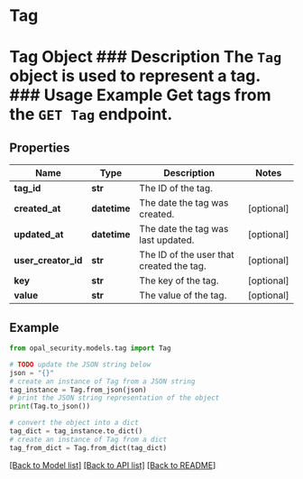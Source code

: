 # Tag

# Tag Object ### Description The `Tag` object is used to represent a tag.  ### Usage Example Get tags from the `GET Tag` endpoint.

## Properties

Name | Type | Description | Notes
------------ | ------------- | ------------- | -------------
**tag_id** | **str** | The ID of the tag. | 
**created_at** | **datetime** | The date the tag was created. | [optional] 
**updated_at** | **datetime** | The date the tag was last updated. | [optional] 
**user_creator_id** | **str** | The ID of the user that created the tag. | [optional] 
**key** | **str** | The key of the tag. | [optional] 
**value** | **str** | The value of the tag. | [optional] 

## Example

```python
from opal_security.models.tag import Tag

# TODO update the JSON string below
json = "{}"
# create an instance of Tag from a JSON string
tag_instance = Tag.from_json(json)
# print the JSON string representation of the object
print(Tag.to_json())

# convert the object into a dict
tag_dict = tag_instance.to_dict()
# create an instance of Tag from a dict
tag_from_dict = Tag.from_dict(tag_dict)
```
[[Back to Model list]](../README.md#documentation-for-models) [[Back to API list]](../README.md#documentation-for-api-endpoints) [[Back to README]](../README.md)


